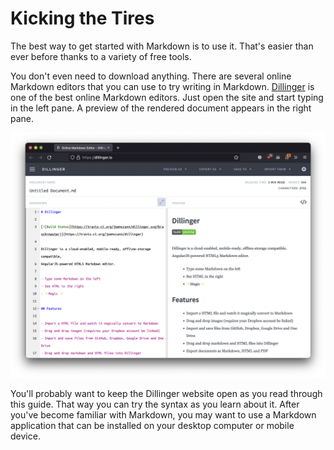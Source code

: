 <h1 class="page-header">Kicking the Tires</h1>

<p class="lead">The best way to get started with Markdown is to use it. That's easier than ever before thanks to a variety of free tools.</p>

You don't even need to download anything. There are several online Markdown editors that you can use to try writing in Markdown. [Dillinger](http://dillinger.io/) is one of the best online Markdown editors. Just open the site and start typing in the left pane. A preview of the rendered document appears in the right pane.

<img src="/assets/images/dillinger.png" class="img-responsive" alt="Dillinger Markdown editor">

You'll probably want to keep the Dillinger website open as you read through this guide. That way you can try the syntax as you learn about it. After you've become familiar with Markdown, you may want to use a Markdown application that can be installed on your desktop computer or mobile device.
